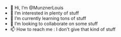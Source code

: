 - 👋 Hi, I’m @MunznerLouis
- 👀 I’m interested in plenty of stuff
- 🌱 I’m currently learning tons of stuff
- 💞️ I’m looking to collaborate on some stuff
- 📫 How to reach me : I don't give that kind of stuff

<!---
MunznerLouis/MunznerLouis is a ✨ special ✨ repository because its `README.md` (this file) appears on your GitHub profile.
You can click the Preview link to take a look at your changes.
--->
